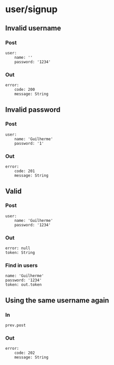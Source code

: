 # user/signup

## Invalid username
### Post
	user:
		name: ''
		password: '1234'
### Out
	error:
		code: 200
		message: String

## Invalid password
### Post
	user:
		name: 'Guilherme'
		password: '1'
### Out
	error:
		code: 201
		message: String

## Valid
### Post
	user:
		name: 'Guilherme'
		password: '1234'
### Out
	error: null
	token: String
### Find in users
	name: 'Guilherme'
	password: '1234'
	token: out.token

## Using the same username again
### In
	prev.post
### Out
	error:
		code: 202
		message: String